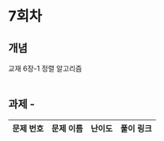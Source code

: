# 7회차

## 개념
교재 6장-1 정렬 알고리즘
<br>
<br>

## 과제 - 

|문제 번호|문제 이름|난이도|풀이 링크|
| :-----: | :-----: | :-----: | :-----: |
<!--
|<a href="https://www.acmicpc.net/problem/1789" target="_blank">1789</a>|<a href="https://www.acmicpc.net/problem/1789" target="_blank">수들의 합|<img height="25px" width="25px" src="https://d2gd6pc034wcta.cloudfront.net/tier/6.svg"/>|[풀이 링크](https://github.com/tony9402/baekjoon/tree/main/solution/binary_search/1789)|
|<a href="https://www.acmicpc.net/problem/10815" target="_blank">10815</a>|<a href="https://www.acmicpc.net/problem/10815" target="_blank">숫자 카드|<img height="25px" width="25px" src="https://d2gd6pc034wcta.cloudfront.net/tier/6.svg"/>|[풀이 링크](https://github.com/tony9402/baekjoon/tree/main/solution/binary_search/10815)|
|<a href="https://www.acmicpc.net/problem/2417" target="_blank">2417</a>|<a href="https://www.acmicpc.net/problem/2417" target="_blank">정수 제곱근|<img height="25px" width="25px" src="https://d2gd6pc034wcta.cloudfront.net/tier/7.svg"/>|[풀이 링크](https://github.com/tony9402/baekjoon/tree/main/solution/binary_search/2417)|
|<a href="https://www.acmicpc.net/problem/1620" target="_blank">1620</a>|<a href="https://www.acmicpc.net/problem/1620" target="_blank">나는야 포켓몬 마스터 이다솜</a>| <img height="25px" width="25px" src="https://d2gd6pc034wcta.cloudfront.net/tier/7.svg"/>| |
|<a href="https://www.acmicpc.net/problem/2776" target="_blank">2776</a>|<a href="https://www.acmicpc.net/problem/2776" target="_blank">암기왕</a>| <img height="25px" width="25px" src="https://d2gd6pc034wcta.cloudfront.net/tier/7.svg"/>| |

<br>


### 추가 문제
|        문제 번호         |        문제 이름         |         난이도          |        풀이 링크         |
| :-----: | :-----: | :-----: | :-----: |
|<a href="https://www.acmicpc.net/problem/1302" target="_blank">1302</a>|<a href="https://www.acmicpc.net/problem/1302" target="_blank">베스트셀러</a>| <img height="25px" width="25px" src="https://d2gd6pc034wcta.cloudfront.net/tier/7.svg"/>| |
|<a href="https://www.acmicpc.net/problem/10546" target="_blank">10546</a>|<a href="https://www.acmicpc.net/problem/10546" target="_blank">배부른 마라토너</a>| <img height="25px" width="25px" src="https://d2gd6pc034wcta.cloudfront.net/tier/7.svg"/>| |
|<a href="https://www.acmicpc.net/problem/9375" target="_blank">9375</a>|<a href="https://www.acmicpc.net/problem/9375" target="_blank">패션왕 신해빈</a>| <img height="25px" width="25px" src="https://d2gd6pc034wcta.cloudfront.net/tier/8.svg"/>| |
|<a href="https://www.acmicpc.net/problem/19583" target="_blank">19583</a>|<a href="https://www.acmicpc.net/problem/19583" target="_blank">싸이버개강총회</a>| <img height="25px" width="25px" src="https://d2gd6pc034wcta.cloudfront.net/tier/9.svg"/>| |
